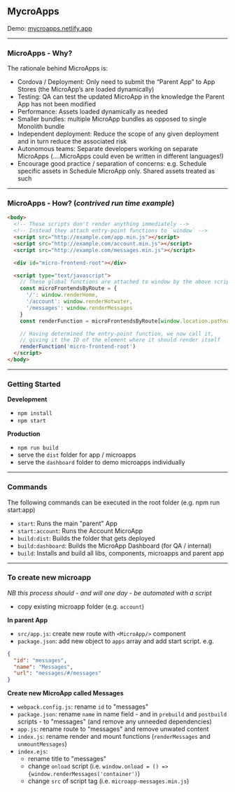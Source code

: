 ## MycroApps

Demo: [mycroapps.netlify.app](mycroapps.netlify.app)

---

### MicroApps - Why?

The rationale behind MicroApps is:

- Cordova / Deployment: Only need to submit the “Parent App” to App Stores (the MicroApp’s are loaded dynamically)
- Testing: QA can test the updated MicroApp in the knowledge the Parent App has not been modified
- Performance: Assets loaded dynamically as needed
- Smaller bundles: multiple MicroApp bundles as opposed to single Monolith bundle
- Independent deployment: Reduce the scope of any given deployment and in turn reduce the associated risk
- Autonomous teams: Separate developers working on separate MicroApps (....MicroApps could even be written in different languages!)
- Encourage good practice / separation of concerns: e.g. Schedule specific assets in Schedule MicroApp only. Shared assets treated as such

---

### MicroApps - How? (_contrived run time example_)

```html
<body>
  <!-- These scripts don't render anything immediately -->
  <!-- Instead they attach entry-point functions to `window` -->
  <script src="http://example.com/app.min.js"></script>
  <script src="http://example.com/account.min.js"></script>
  <script src="http://example.com/messages.min.js"></script>

  <div id="micro-frontend-root"></div>

  <script type="text/javascript">
    // These global functions are attached to window by the above scripts
    const microFrontendsByRoute = {
      '/': window.renderHome,
      '/account': window.renderHotwater,
      '/messages': window.renderMessages
    }
    const renderFunction = microFrontendsByRoute[window.location.pathname]

    // Having determined the entry-point function, we now call it,
    // giving it the ID of the element where it should render itself
    renderFunction('micro-frontend-root')
  </script>
</body>
```

---

### Getting Started

**Development**

- `npm install`
- `npm start`

**Production**

- `npm run build`
- serve the `dist` folder for app / microapps
- serve the `dashboard` folder to demo microapps individually

---

### Commands

The following commands can be executed in the root folder (e.g. npm run start:app)

- `start`: Runs the main "parent" App
- `start:account`: Runs the Account MicroApp
- `build:dist`: Builds the folder that gets deployed
- `build:dashboard`: Builds the MicroApp Dashboard (for QA / internal)
- `build`: Installs and build all libs, components, microapps and parent app

---

### To create new microapp

_NB this process should - and will one day - be automated with a script_

- copy existing microapp folder (e.g. `account`)

**In parent App**

- `src/app.js`: create new route with `<MicroApp/>` component
- `package.json`: add new object to `apps` array and add start script. e.g.

```JSON
{
  "id": "messages",
  "name": "Messages",
  "url": "messages/#/messages"
}
```

**Create new MicroApp called Messages**

- `webpack.config.js`: rename `id` to "messages"
- `package.json`: rename `name` in name field - and in `prebuild` and `postbuild` scripts - to "messages" (and remove any unneeded dependencies)
- `app.js`: rename route to "messages" and remove unwated content
- `index.js`: rename render and mount functions (`renderMessages` and `unmountMessages`)
- `index.ejs`:
  - rename title to "messages"
  - change `onload` script (i.e. `window.onload = () => {window.renderMessages('container')`)
  - change `src` of script tag (i.e. `microapp-messages.min.js`)
